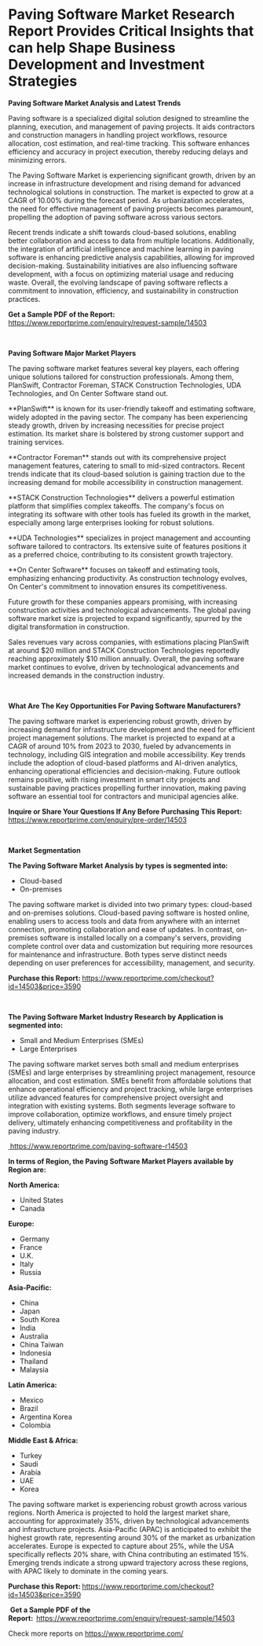 <p><h1>Paving Software Market Research Report Provides Critical Insights that can help Shape Business Development and Investment Strategies</h1></p><p><strong>Paving Software Market Analysis and Latest Trends</strong></p>
<p><p>Paving software is a specialized digital solution designed to streamline the planning, execution, and management of paving projects. It aids contractors and construction managers in handling project workflows, resource allocation, cost estimation, and real-time tracking. This software enhances efficiency and accuracy in project execution, thereby reducing delays and minimizing errors.</p><p>The Paving Software Market is experiencing significant growth, driven by an increase in infrastructure development and rising demand for advanced technological solutions in construction. The market is expected to grow at a CAGR of 10.00% during the forecast period. As urbanization accelerates, the need for effective management of paving projects becomes paramount, propelling the adoption of paving software across various sectors.</p><p>Recent trends indicate a shift towards cloud-based solutions, enabling better collaboration and access to data from multiple locations. Additionally, the integration of artificial intelligence and machine learning in paving software is enhancing predictive analysis capabilities, allowing for improved decision-making. Sustainability initiatives are also influencing software development, with a focus on optimizing material usage and reducing waste. Overall, the evolving landscape of paving software reflects a commitment to innovation, efficiency, and sustainability in construction practices.</p></p>
<p><strong>Get a Sample PDF of the Report:&nbsp;</strong> <a href="https://www.reportprime.com/enquiry/request-sample/14503?utm_campaign=2175&utm_medium=2&utm_source=Github&utm_content=ia&utm_term=20032025&utm_id=paving-software">https://www.reportprime.com/enquiry/request-sample/14503</a></p>
<p>&nbsp;</p>
<p><strong>Paving Software Major Market Players</strong></p>
<p><p>The paving software market features several key players, each offering unique solutions tailored for construction professionals. Among them, PlanSwift, Contractor Foreman, STACK Construction Technologies, UDA Technologies, and On Center Software stand out.</p><p>**PlanSwift** is known for its user-friendly takeoff and estimating software, widely adopted in the paving sector. The company has been experiencing steady growth, driven by increasing necessities for precise project estimation. Its market share is bolstered by strong customer support and training services.</p><p>**Contractor Foreman** stands out with its comprehensive project management features, catering to small to mid-sized contractors. Recent trends indicate that its cloud-based solution is gaining traction due to the increasing demand for mobile accessibility in construction management.</p><p>**STACK Construction Technologies** delivers a powerful estimation platform that simplifies complex takeoffs. The company's focus on integrating its software with other tools has fueled its growth in the market, especially among large enterprises looking for robust solutions.</p><p>**UDA Technologies** specializes in project management and accounting software tailored to contractors. Its extensive suite of features positions it as a preferred choice, contributing to its consistent growth trajectory.</p><p>**On Center Software** focuses on takeoff and estimating tools, emphasizing enhancing productivity. As construction technology evolves, On Center's commitment to innovation ensures its competitiveness.</p><p>Future growth for these companies appears promising, with increasing construction activities and technological advancements. The global paving software market size is projected to expand significantly, spurred by the digital transformation in construction.</p><p>Sales revenues vary across companies, with estimations placing PlanSwift at around $20 million and STACK Construction Technologies reportedly reaching approximately $10 million annually. Overall, the paving software market continues to evolve, driven by technological advancements and increased demands in the construction industry.</p></p>
<p>&nbsp;</p>
<p><strong>What Are The Key Opportunities For Paving Software Manufacturers?</strong></p>
<p><p>The paving software market is experiencing robust growth, driven by increasing demand for infrastructure development and the need for efficient project management solutions. The market is projected to expand at a CAGR of around 10% from 2023 to 2030, fueled by advancements in technology, including GIS integration and mobile accessibility. Key trends include the adoption of cloud-based platforms and AI-driven analytics, enhancing operational efficiencies and decision-making. Future outlook remains positive, with rising investment in smart city projects and sustainable paving practices propelling further innovation, making paving software an essential tool for contractors and municipal agencies alike.</p></p>
<p><strong>Inquire or Share Your Questions If Any Before Purchasing This Report:</strong> <a href="https://www.reportprime.com/enquiry/pre-order/14503?utm_campaign=2175&utm_medium=2&utm_source=Github&utm_content=ia&utm_term=20032025&utm_id=paving-software">https://www.reportprime.com/enquiry/pre-order/14503</a></p>
<p>&nbsp;</p>
<p><strong>Market Segmentation</strong></p>
<p><strong>The Paving Software Market Analysis by types is segmented into:</strong></p>
<p><ul><li>Cloud-based</li><li>On-premises</li></ul></p>
<p><p>The paving software market is divided into two primary types: cloud-based and on-premises solutions. Cloud-based paving software is hosted online, enabling users to access tools and data from anywhere with an internet connection, promoting collaboration and ease of updates. In contrast, on-premises software is installed locally on a company's servers, providing complete control over data and customization but requiring more resources for maintenance and infrastructure. Both types serve distinct needs depending on user preferences for accessibility, management, and security.</p></p>
<p><strong>Purchase this Report:&nbsp;</strong><a href="https://www.reportprime.com/checkout?id=14503&price=3590&utm_campaign=2175&utm_medium=2&utm_source=Github&utm_content=ia&utm_term=20032025&utm_id=paving-software">https://www.reportprime.com/checkout?id=14503&price=3590</a></p>
<p>&nbsp;</p>
<p><strong>The Paving Software Market Industry Research by Application is segmented into:</strong></p>
<p><ul><li>Small and Medium Enterprises (SMEs)</li><li>Large Enterprises</li></ul></p>
<p><p>The paving software market serves both small and medium enterprises (SMEs) and large enterprises by streamlining project management, resource allocation, and cost estimation. SMEs benefit from affordable solutions that enhance operational efficiency and project tracking, while large enterprises utilize advanced features for comprehensive project oversight and integration with existing systems. Both segments leverage software to improve collaboration, optimize workflows, and ensure timely project delivery, ultimately enhancing competitiveness and profitability in the paving industry.</p></p>
<p><a href="https://www.reportprime.com/paving-software-r14503?utm_campaign=2175&utm_medium=2&utm_source=Github&utm_content=ia&utm_term=20032025&utm_id=paving-software">&nbsp;https://www.reportprime.com/paving-software-r14503</a></p>
<p><strong>In terms of Region, the Paving Software Market Players available by Region are:</strong></p>
<p>
    <p> <strong> North America: </strong>
        <ul>
            <li>United States</li>
            <li>Canada</li>
        </ul>
        </p> 
    <p> <strong> Europe: </strong>
        <ul>
            <li>Germany</li>
            <li>France</li>
            <li>U.K.</li>
            <li>Italy</li>
            <li>Russia</li>
        </ul>
        </p> 
    <p> <strong> Asia-Pacific: </strong>
        <ul>
            <li>China</li>
            <li>Japan</li>
            <li>South Korea</li>
            <li>India</li>
            <li>Australia</li>
            <li>China Taiwan</li>
            <li>Indonesia</li>
            <li>Thailand</li>
            <li>Malaysia</li>
        </ul>
        </p> 
    <p> <strong> Latin America: </strong>
        <ul>
            <li>Mexico</li>
            <li>Brazil</li>
            <li>Argentina Korea</li>
            <li>Colombia</li>
        </ul>
        </p> 
    <p> <strong> Middle East & Africa: </strong>
        <ul>
            <li>Turkey</li>
            <li>Saudi</li>
            <li>Arabia</li>
            <li>UAE</li>
            <li>Korea</li>
        </ul>
    </p>
    </p>
<p><p>The paving software market is experiencing robust growth across various regions. North America is projected to hold the largest market share, accounting for approximately 35%, driven by technological advancements and infrastructure projects. Asia-Pacific (APAC) is anticipated to exhibit the highest growth rate, representing around 30% of the market as urbanization accelerates. Europe is expected to capture about 25%, while the USA specifically reflects 20% share, with China contributing an estimated 15%. Emerging trends indicate a strong upward trajectory across these regions, with APAC likely to dominate in the coming years.</p></p>
<p><strong>Purchase this Report: </strong><a href="https://www.reportprime.com/checkout?id=14503&price=3590&utm_campaign=2175&utm_medium=2&utm_source=Github&utm_content=ia&utm_term=20032025&utm_id=paving-software">https://www.reportprime.com/checkout?id=14503&price=3590</a></p>
<p>&nbsp;<strong>Get a Sample PDF of the Report:&nbsp;&nbsp;</strong><a href="https://www.reportprime.com/enquiry/request-sample/14503?utm_campaign=2175&utm_medium=2&utm_source=Github&utm_content=ia&utm_term=20032025&utm_id=paving-software">https://www.reportprime.com/enquiry/request-sample/14503</a></p>
<p><strong></strong></p>
<p>Check more reports on <a href="https://www.reportprime.com/?utm_campaign=2175&utm_medium=2&utm_source=Github&utm_content=ia&utm_term=20032025&utm_id=paving-software">https://www.reportprime.com/</a></p>